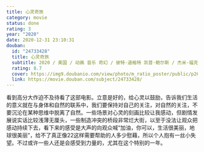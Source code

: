 ```yaml
---
title: 心灵奇旅
category: movie
status: done
rating: 3
year: "2020"
date: 2020-12-31 23:10:31
douban:
  id: "24733428"
  title: 心灵奇旅
  subtitle: 2020 / 美国 / 动画 音乐 奇幻 / 彼特·道格特 凯普·鲍尔斯 / 杰米·福克斯 蒂娜·菲
  rating: 8.7
  cover: https://img9.doubanio.com/view/photo/m_ratio_poster/public/p2626308994.jpg
  link: https://movie.douban.com/subject/24733428/
---
```


看到高分大作迫不及待看了这部电影。立意是好的，给心灵以鼓励，告诉我们生活的意义就在与身体和自然的联系中，我们要保持对自己的关注，对自然的关注，不要沉沦在某种思维中脱离了自然。一些场景对心灵的刻画比较让我感动，但剧情发展说实话比较浅薄无厘头，一些制造冲突的桥段非常烂大街，以至于没法让观众把感动持续下去，看下来的感受是大声的向观众喊“加油，你可以，生活很美丽，地球很美丽”，给不了真正像22这样需要帮助的人多少慰藉，所以个人抱有一丝小失望。不过或许一些人还是会感受到力量的，尤其在这个特别的一年。